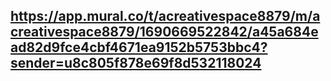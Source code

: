 ## https://app.mural.co/t/acreativespace8879/m/acreativespace8879/1690669522842/a45a684ead82d9fce4cbf4671ea9152b5753bbc4?sender=u8c805f878e69f8d532118024

